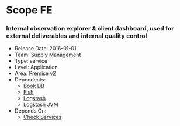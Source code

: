 # Scope FE
### Internal observation explorer & client dashboard, used for external deliverables and internal quality control
* Release Date: 2016-01-01
* Team: [Supply Management](../teams/supply.md)
* Type: service
* Level: Application
* Area: [Premise v2](../areas/v2.png)
* Dependents:
  * [Book DB](book.md)
  * [Fish](fish.md)
  * [Logstash](logstash.md)
  * [Logstash JVM](logstash-jvm.md)
* Depends On:
  * [Check Services](check-services.md)

